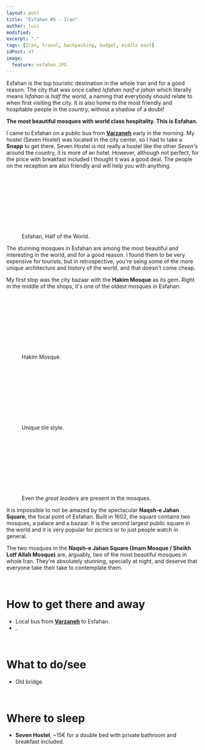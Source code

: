 ```yaml
---
layout: post
title: "Esfahan #5 - Iran"
author: luis
modified:
excerpt: "."
tags: [Iran, travel, backpacking, budget, middle east]
idPost: 47
image:
  feature: esfahan.JPG
---
```


Esfahan is the top touristic destination in the whole Iran and for a good reason. The city that was once called <i>Isfahan nasf-e jahan</i> which literally means <i>Isfahan is half the world</i>, a naming that everybody should relate to when first visiting the city. It is also home to the most friendly and hospitable people in the country, without a shadow of a doubt!

<b><highlight><middle>The most beautiful mosques with world class hospitality. This is Esfahan.</middle></highlight></b>

I came to Esfahan on a public bus from <b><a href="{{site.url}}/Varzaneh" target="_blank">Varzaneh</a></b> early in the morning. My hostel (Seven Hostel) was located in the city center, so I had to take a <b>Snapp</b> to get there. Seven Hostel is not really a hostel like the other <i>Seven's</i> around the country, it is more of an hotel. However, although not perfect, for the price with breakfast included I thought it was a good deal. The people on the reception are also friendly and will help you with anything.

<figure>
	<a href="../images/iran/esfahan/esfahan1.JPG"><img src="../images/blank.JPG" alt="" data-echo="../images/iran/esfahan/esfahan1.JPG"></a>
	<figcaption>Esfahan, Half of the World.</figcaption>
</figure>

The stunning mosques in Esfahan are among the most beautiful and interesting in the world, and for a good reason. I found them to be very expensive for tourists, but in retrospective, you're seing some of the more unique architecture and history of the world, and that doesn't come cheap.

My first stop was the city bazaar with the <b>Hakim Mosque</b> as its gem. Right in the middle of the shops, it's one of the oldest mosques in Esfahan.

<figure>
	<a href="../images/iran/esfahan/esfahan2.JPG"><img src="../images/blank.JPG" alt="" data-echo="../images/iran/esfahan/esfahan2.JPG"></a>
	<figcaption>Hakim Mosque.</figcaption>
</figure>

<figure>
	<a href="../images/iran/esfahan/esfahan4.JPG"><img src="../images/blank.JPG" alt="" data-echo="../images/iran/esfahan/esfahan4.JPG"></a>
	<figcaption>Unique tile style.</figcaption>
</figure>

<figure>
	<a href="../images/iran/esfahan/esfahan3.JPG"><img src="../images/blank.JPG" alt="" data-echo="../images/iran/esfahan/esfahan3.JPG"></a>
	<figcaption>Even the <i>great leaders</i> are present in the mosques.</figcaption>
</figure>

It is impossible to not be amazed by the spectacular <b>Naqsh-e Jahan Square</b>, the focal point of Esfahan. Built in 1602, the square contains two mosques, a palace and a bazaar. It is the second largest public square in the world and it is very popular for picnics or to just people watch in general.

The two mosques in the <b>Naqsh-e Jahan Square (Imam Mosque / Sheikh Lotf Allah Mosque)</b> are, arguably, two of the most beautiful mosques in whole Iran. They're absolutely stunning, specially at night, and deserve that everyone take their take to contemplate them.




<br>
<h1>How to get there and away</h1>
<ul>
<li>Local bus from <b><a href="{{site.url}}/Varzaneh" target="_blank">Varzaneh</a></b> to Esfahan.</li>
<li>.</li>
</ul>

<br>
<h1>What to do/see</h1>
<ul>
<li>Old bridge.</li>
</ul>

<br>
<h1>Where to sleep</h1>
<ul>
<li><b>Seven Hostel</b>, ~15€ for a double bed with private bathroom and breakfast included.</li>
</ul>
